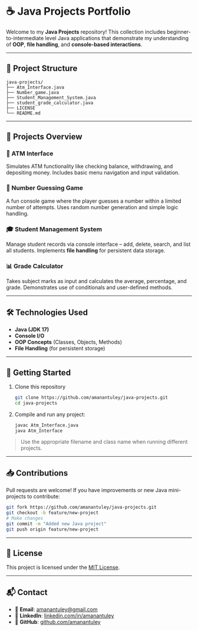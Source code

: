 

# ☕ Java Projects Portfolio

Welcome to my **Java Projects** repository!
This collection includes beginner-to-intermediate level Java applications that demonstrate my understanding of **OOP**, **file handling**, and **console-based interactions**.

---

## 📁 Project Structure

```
java-projects/
├── Atm_Interface.java
├── Number_game.java
├── Student_Management_System.java
├── student_grade_calculator.java
├── LICENSE
└── README.md
```

---

## 📌 Projects Overview

### 🏧 ATM Interface

Simulates ATM functionality like checking balance, withdrawing, and depositing money.
Includes basic menu navigation and input validation.

### 🎲 Number Guessing Game

A fun console game where the player guesses a number within a limited number of attempts.
Uses random number generation and simple logic handling.

### 🎓 Student Management System

Manage student records via console interface – add, delete, search, and list all students.
Implements **file handling** for persistent data storage.

### 📊 Grade Calculator

Takes subject marks as input and calculates the average, percentage, and grade.
Demonstrates use of conditionals and user-defined methods.

---

## 🛠 Technologies Used

* **Java (JDK 17)**
* **Console I/O**
* **OOP Concepts** (Classes, Objects, Methods)
* **File Handling** (for persistent storage)

---

## 🚀 Getting Started

1. Clone this repository

   ```bash
   git clone https://github.com/amanantuley/java-projects.git
   cd java-projects
   ```

2. Compile and run any project:

   ```bash
   javac Atm_Interface.java
   java Atm_Interface
   ```

> Use the appropriate filename and class name when running different projects.

---

## 📥 Contributions

Pull requests are welcome!
If you have improvements or new Java mini-projects to contribute:

```bash
git fork https://github.com/amanantuley/java-projects.git
git checkout -b feature/new-project
# Make changes
git commit -m "Added new Java project"
git push origin feature/new-project
```

---

## 📄 License

This project is licensed under the [MIT License](./LICENSE).

---

## 📬 Contact

* 📧 **Email**: [amanantuley@gmail.com](mailto:amanantuley@gmail.com)
* 💼 **LinkedIn**: [linkedin.com/in/amanantuley](https://linkedin.com/in/amanantuley)
* 🐙 **GitHub**: [github.com/amanantuley](https://github.com/amanantuley)

